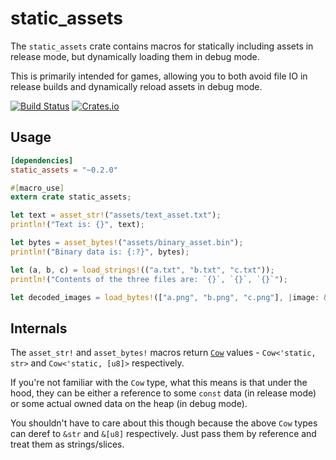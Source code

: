 # static_assets

The `static_assets` crate contains macros for statically including assets in release mode, but dynamically loading them in debug mode.

This is primarily intended for games, allowing you to both avoid file IO in release builds and dynamically reload assets in debug mode.

[![Build Status](https://travis-ci.org/Mistodon/static_assets.svg?branch=master)](https://travis-ci.org/Mistodon/static_assets)
[![Crates.io](https://img.shields.io/crates/v/static_assets.svg)](https://crates.io/crates/static_assets)

## Usage

```toml
[dependencies]
static_assets = "~0.2.0"
```

```rust
#[macro_use]
extern crate static_assets;

let text = asset_str!("assets/text_asset.txt");
println!("Text is: {}", text);

let bytes = asset_bytes!("assets/binary_asset.bin");
println!("Binary data is: {:?}", bytes);

let (a, b, c) = load_strings!(("a.txt", "b.txt", "c.txt"));
println!("Contents of the three files are: `{}`, `{}`, `{}`");

let decoded_images = load_bytes!(["a.png", "b.png", "c.png"], |image: &[u8]| decode(image));
```

## Internals

The `asset_str!` and `asset_bytes!` macros return [`Cow`](https://doc.rust-lang.org/std/borrow/enum.Cow.html) values - `Cow<'static, str>` and `Cow<'static, [u8]>` respectively.

If you're not familiar with the `Cow` type, what this means is that under the hood, they can be either a reference to some `const` data (in release mode) or some actual owned data on the heap (in debug mode).

You shouldn't have to care about this though because the above `Cow` types can deref to `&str` and `&[u8]` respectively. Just pass them by reference and treat them as strings/slices.

